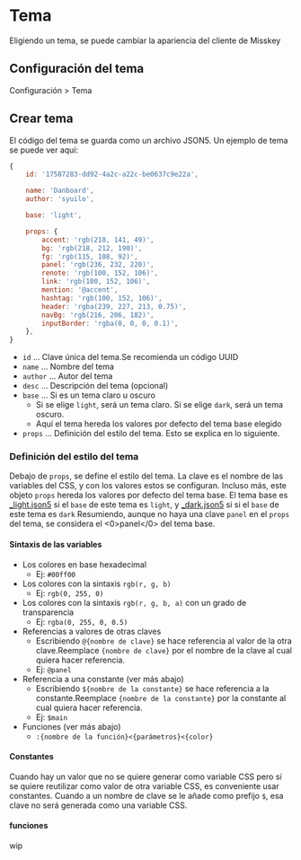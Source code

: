 # Tema

Eligiendo un tema, se puede cambiar la apariencia del cliente de Misskey

## Configuración del tema
Configuración > Tema

## Crear tema
El código del tema se guarda como un archivo JSON5. Un ejemplo de tema se puede ver aquí:
``` js
{
    id: '17587283-dd92-4a2c-a22c-be0637c9e22a',

    name: 'Danboard',
    author: 'syuilo',

    base: 'light',

    props: {
        accent: 'rgb(218, 141, 49)',
        bg: 'rgb(218, 212, 190)',
        fg: 'rgb(115, 108, 92)',
        panel: 'rgb(236, 232, 220)',
        renote: 'rgb(100, 152, 106)',
        link: 'rgb(100, 152, 106)',
        mention: '@accent',
        hashtag: 'rgb(100, 152, 106)',
        header: 'rgba(239, 227, 213, 0.75)',
        navBg: 'rgb(216, 206, 182)',
        inputBorder: 'rgba(0, 0, 0, 0.1)',
    },
}

```

* `id` ... Clave única del tema.Se recomienda un código UUID
* `name` ... Nombre del tema
* `author` ... Autor del tema
* `desc` ... Descripción del tema (opcional)
* `base` ... Si es un tema claro u oscuro
    * Si se elige `light`, será un tema claro. Si se elige `dark`, será un tema oscuro.
    * Aquí el tema hereda los valores por defecto del tema base elegido
* `props` ... Definición del estilo del tema. Esto se explica en lo siguiente.

### Definición del estilo del tema
Debajo de `props`, se define el estilo del tema. La clave es el nombre de las variables del CSS, y con los valores estos se configuran. Incluso más, este objeto `props` hereda los valores por defecto del tema base. El tema base es [_light.json5](https://github.com/misskey-dev/misskey/blob/develop/src/client/themes/_light.json5) si el `base` de este tema es `light`, y [_dark.json5](https://github.com/misskey-dev/misskey/blob/develop/src/client/themes/_dark.json5) si si el `base` de este tema es `dark` Resumiendo, aunque no haya una clave `panel` en el `props` del tema, se considera el <0>panel</0> del tema base.

#### Sintaxis de las variables
* Los colores en base hexadecimal
    * Ej: `#00ff00`
* Los colores con la sintaxis `rgb(r, g, b)`
    * Ej: `rgb(0, 255, 0)`
* Los colores con la sintaxis `rgb(r, g, b, a)` con un grado de transparencia
    * Ej: `rgba(0, 255, 0, 0.5)`
* Referencias a valores de otras claves
    * Escribiendo `@{nombre de clave}` se hace referencia al valor de la otra clave.Reemplace `{nombre de clave}` por el nombre de la clave al cual quiera hacer referencia.
    * Ej: `@panel`
* Referencia a una constante (ver más abajo)
    * Escribiendo `${nombre de la constante}` se hace referencia a la constante.Reemplace `{nombre de la constante}` por la constante al cual quiera hacer referencia.
    * Ej: `$main`
* Funciones (ver más abajo)
    * `:{nombre de la función}<{parámetros}<{color}`

#### Constantes
Cuando hay un valor que no se quiere generar como variable CSS pero sí se quiere reutilizar como valor de otra variable CSS, es conveniente usar constantes. Cuando a un nombre de clave se le añade como prefijo `$`, esa clave no será generada como una variable CSS.

#### funciones
wip
